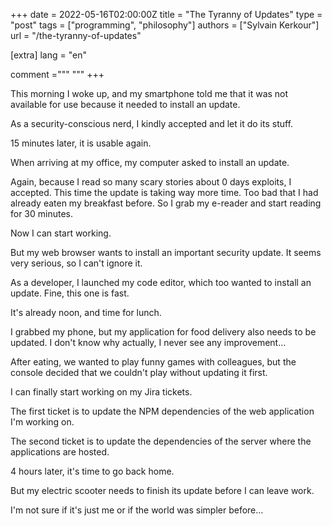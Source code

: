+++
date = 2022-05-16T02:00:00Z
title = "The Tyranny of Updates"
type = "post"
tags = ["programming", "philosophy"]
authors = ["Sylvain Kerkour"]
url = "/the-tyranny-of-updates"

[extra]
lang = "en"

comment ="""
"""
+++



This morning I woke up, and my smartphone told me that it was not available for use because it needed to install an update.

As a security-conscious nerd, I kindly accepted and let it do its stuff.

15 minutes later, it is usable again.

When arriving at my office, my computer asked to install an update.

Again, because I read so many scary stories about 0 days exploits, I accepted. This time the update is taking way more time. Too bad that I had already eaten my breakfast before. So I grab my e-reader and start reading for 30 minutes.

Now I can start working.

But my web browser wants to install an important security update. It seems very serious, so I can't ignore it.


As a developer, I launched my code editor, which too wanted to install an update. Fine, this one is fast.

It's already noon, and time for lunch.

I grabbed my phone, but my application for food delivery also needs to be updated. I don't know why actually, I never see any improvement...

After eating, we wanted to play funny games with colleagues, but the console decided that we couldn't play without updating it first.

I can finally start working on my Jira tickets.

The first ticket is to update the NPM dependencies of the web application I'm working on.

The second ticket is to update the dependencies of the server where the applications are hosted.

4 hours later, it's time to go back home.

But my electric scooter needs to finish its update before I can leave work.

I'm not sure if it's just me or if the world was simpler before...
